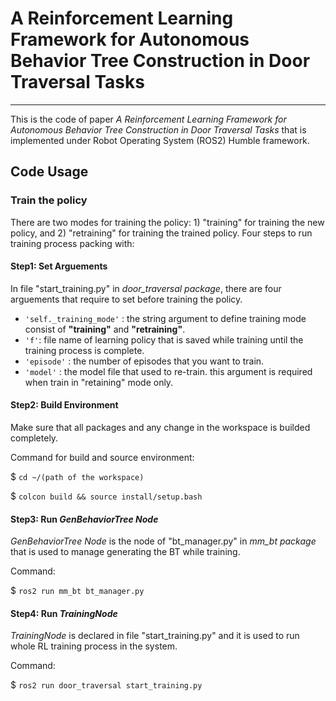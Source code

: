 # A Reinforcement Learning Framework for Autonomous Behavior Tree Construction in Door Traversal Tasks
---
This is the code of paper _A Reinforcement Learning Framework for Autonomous Behavior Tree Construction in Door Traversal Tasks_ that is implemented under Robot Operating System (ROS2) Humble framework.

## Code Usage

### Train the policy

There are two modes for training the policy: 1) "training" for training the new policy, and 2) "retraining" for training the trained policy. Four steps to run training process packing with:

#### **Step1**: Set Arguements
In file "start_training.py" in _door_traversal package_, there are four arguements that require to set before training the policy.
* `'self._training_mode'` : the string argument to define training mode consist of **"training"** and **"retraining"**. 
* `'f'`: file name of learning policy that is saved while training until the training process is complete. 
* `'episode'` : the number of episodes that you want to train. 
* `'model'` : the model file that used to re-train. this argument is required when train in "retaining" mode only. 

#### **Step2**: Build Environment

Make sure that all packages and any change in the workspace is builded completely.

Command for build and source environment: 

$ `cd ~/(path of the workspace)` 

$ `colcon build && source install/setup.bash`

#### **Step3**: Run _GenBehaviorTree Node_

_GenBehaviorTree Node_ is the node of "bt_manager.py" in _mm_bt package_ that is used to manage generating the BT while training.

Command:

$ `ros2 run mm_bt bt_manager.py`

#### **Step4**: Run _TrainingNode_

_TrainingNode_ is declared in file "start_training.py" and it is used to run whole RL training process in the system.

Command:

$ `ros2 run door_traversal start_training.py`
